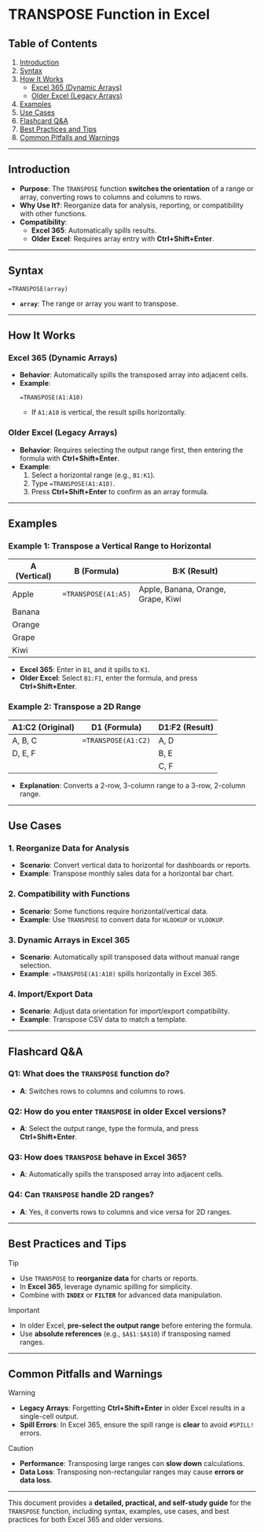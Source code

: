 # TRANSPOSE Function in Excel

## Table of Contents
1. [Introduction](#introduction)
2. [Syntax](#syntax)
3. [How It Works](#how-it-works)
   - [Excel 365 (Dynamic Arrays)](#excel-365-dynamic-arrays)
   - [Older Excel (Legacy Arrays)](#older-excel-legacy-arrays)
4. [Examples](#examples)
5. [Use Cases](#use-cases)
6. [Flashcard Q&A](#flashcard-qa)
7. [Best Practices and Tips](#best-practices-and-tips)
8. [Common Pitfalls and Warnings](#common-pitfalls-and-warnings)

---

## Introduction

- **Purpose**: The `TRANSPOSE` function **switches the orientation** of a range or array, converting rows to columns and columns to rows.
- **Why Use It?**: Reorganize data for analysis, reporting, or compatibility with other functions.
- **Compatibility**:
  - **Excel 365**: Automatically spills results.
  - **Older Excel**: Requires array entry with **Ctrl+Shift+Enter**.

---

## Syntax

```excel
=TRANSPOSE(array)
```

- **`array`**: The range or array you want to transpose.

---

## How It Works

### Excel 365 (Dynamic Arrays)
- **Behavior**: Automatically spills the transposed array into adjacent cells.
- **Example**:
  ```excel
  =TRANSPOSE(A1:A10)
  ```
  - If `A1:A10` is vertical, the result spills horizontally.

### Older Excel (Legacy Arrays)
- **Behavior**: Requires selecting the output range first, then entering the formula with **Ctrl+Shift+Enter**.
- **Example**:
  1. Select a horizontal range (e.g., `B1:K1`).
  2. Type `=TRANSPOSE(A1:A10)`.
  3. Press **Ctrl+Shift+Enter** to confirm as an array formula.

---

## Examples

### Example 1: Transpose a Vertical Range to Horizontal
| A (Vertical) | B (Formula)         | B:K (Result)                     |
|--------------|---------------------|-----------------------------------|
| Apple        | `=TRANSPOSE(A1:A5)` | Apple, Banana, Orange, Grape, Kiwi |
| Banana       |                     |                                   |
| Orange       |                     |                                   |
| Grape        |                     |                                   |
| Kiwi         |                     |                                   |

- **Excel 365**: Enter in `B1`, and it spills to `K1`.
- **Older Excel**: Select `B1:F1`, enter the formula, and press **Ctrl+Shift+Enter**.

### Example 2: Transpose a 2D Range
| A1:C2 (Original) | D1 (Formula)         | D1:F2 (Result)                     |
|------------------|----------------------|-------------------------------------|
| A, B, C          | `=TRANSPOSE(A1:C2)`  | A, D                               |
| D, E, F          |                      | B, E                               |
|                  |                      | C, F                               |

- **Explanation**: Converts a 2-row, 3-column range to a 3-row, 2-column range.

---

## Use Cases

### 1. Reorganize Data for Analysis
- **Scenario**: Convert vertical data to horizontal for dashboards or reports.
- **Example**: Transpose monthly sales data for a horizontal bar chart.

### 2. Compatibility with Functions
- **Scenario**: Some functions require horizontal/vertical data.
- **Example**: Use `TRANSPOSE` to convert data for `HLOOKUP` or `VLOOKUP`.

### 3. Dynamic Arrays in Excel 365
- **Scenario**: Automatically spill transposed data without manual range selection.
- **Example**: `=TRANSPOSE(A1:A10)` spills horizontally in Excel 365.

### 4. Import/Export Data
- **Scenario**: Adjust data orientation for import/export compatibility.
- **Example**: Transpose CSV data to match a template.

---

## Flashcard Q&A

### Q1: What does the `TRANSPOSE` function do?
- **A**: Switches rows to columns and columns to rows.

### Q2: How do you enter `TRANSPOSE` in older Excel versions?
- **A**: Select the output range, type the formula, and press **Ctrl+Shift+Enter**.

### Q3: How does `TRANSPOSE` behave in Excel 365?
- **A**: Automatically spills the transposed array into adjacent cells.

### Q4: Can `TRANSPOSE` handle 2D ranges?
- **A**: Yes, it converts rows to columns and vice versa for 2D ranges.

---

## Best Practices and Tips

> [!TIP]
> - Use `TRANSPOSE` to **reorganize data** for charts or reports.
> - In **Excel 365**, leverage dynamic spilling for simplicity.
> - Combine with **`INDEX`** or **`FILTER`** for advanced data manipulation.

> [!IMPORTANT]
> - In older Excel, **pre-select the output range** before entering the formula.
> - Use **absolute references** (e.g., `$A$1:$A$10`) if transposing named ranges.

---

## Common Pitfalls and Warnings

> [!WARNING]
> - **Legacy Arrays**: Forgetting **Ctrl+Shift+Enter** in older Excel results in a single-cell output.
> - **Spill Errors**: In Excel 365, ensure the spill range is **clear** to avoid `#SPILL!` errors.

> [!CAUTION]
> - **Performance**: Transposing large ranges can **slow down** calculations.
> - **Data Loss**: Transposing non-rectangular ranges may cause **errors or data loss**.

---

This document provides a **detailed, practical, and self-study guide** for the `TRANSPOSE` function, including syntax, examples, use cases, and best practices for both Excel 365 and older versions.
